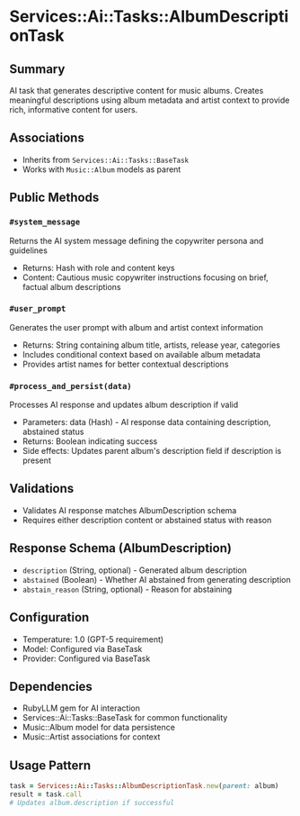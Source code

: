 # Services::Ai::Tasks::AlbumDescriptionTask

## Summary
AI task that generates descriptive content for music albums. Creates meaningful descriptions using album metadata and artist context to provide rich, informative content for users.

## Associations
- Inherits from `Services::Ai::Tasks::BaseTask`
- Works with `Music::Album` models as parent

## Public Methods

### `#system_message`
Returns the AI system message defining the copywriter persona and guidelines
- Returns: Hash with role and content keys
- Content: Cautious music copywriter instructions focusing on brief, factual album descriptions

### `#user_prompt`
Generates the user prompt with album and artist context information
- Returns: String containing album title, artists, release year, categories
- Includes conditional context based on available album metadata
- Provides artist names for better contextual descriptions

### `#process_and_persist(data)`
Processes AI response and updates album description if valid
- Parameters: data (Hash) - AI response data containing description, abstained status
- Returns: Boolean indicating success
- Side effects: Updates parent album's description field if description is present

## Validations
- Validates AI response matches AlbumDescription schema
- Requires either description content or abstained status with reason

## Response Schema (AlbumDescription)
- `description` (String, optional) - Generated album description
- `abstained` (Boolean) - Whether AI abstained from generating description
- `abstain_reason` (String, optional) - Reason for abstaining

## Configuration
- Temperature: 1.0 (GPT-5 requirement)
- Model: Configured via BaseTask
- Provider: Configured via BaseTask

## Dependencies
- RubyLLM gem for AI interaction
- Services::Ai::Tasks::BaseTask for common functionality
- Music::Album model for data persistence
- Music::Artist associations for context

## Usage Pattern
```ruby
task = Services::Ai::Tasks::AlbumDescriptionTask.new(parent: album)
result = task.call
# Updates album.description if successful
```
